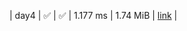 |    day4 | :white_check_mark: | :white_check_mark: |  1.177 ms |      1.74 MiB |  [link](https://github.com/jake484/adventofcode/blob/master/2023/day4.jl)  |
